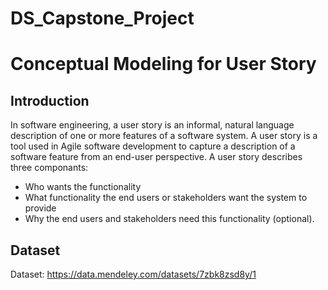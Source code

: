 # DS_Capstone_Project
# Conceptual Modeling for User Story
## Introduction

In software engineering, a user story is an informal, natural language description of one or more features of a software system. A user story is a tool used in Agile software development to capture a description of a software feature from an end-user perspective. A user story describes three componants:
- Who wants the functionality
- What functionality the end users or stakeholders want
the system to provide
- Why the end users and stakeholders need this functionality (optional).

## Dataset

Dataset: https://data.mendeley.com/datasets/7zbk8zsd8y/1